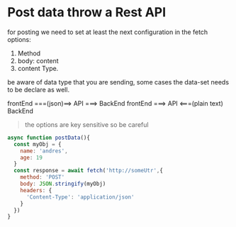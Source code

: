# Post data throw a Rest API
for posting we need to set at least the next configuration in the fetch options:
1. Method
2. body: content
3. content Type.

be aware of data type that you are sending, some cases the data-set needs to be declare as well.

frontEnd ===(json)==> API ===> BackEnd
frontEnd ===> API <===(plain text) BackEnd

> the options are key sensitive so be careful

```js
async function postData(){
  const myObj = {
    name: 'andres',
    age: 19
  }
  const response = await fetch('http://someUtr',{
    method: 'POST'
    body: JSON.stringify(myObj)
    headers: {
      'Content-Type': 'application/json'
    }
  })
}
```